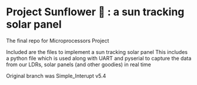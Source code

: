 # Project Sunflower :sunflower: : a sun tracking solar panel 
The final repo for Microprocessors Project 

Included are the files to implement a sun tracking solar panel
This includes a python file which is used along with UART and pyserial to capture the data from our LDRs, solar panels (and other goodies) in real time

Original branch was Simple_Interupt v5.4
